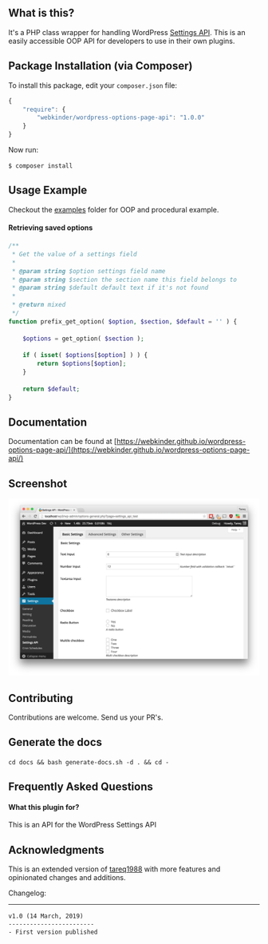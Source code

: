 What is this?
---------------

It's a PHP class wrapper for handling WordPress [Settings API](http://codex.wordpress.org/Settings_API). This is an easily accessible OOP API for developers to use in their own plugins.

## Package Installation (via Composer)

To install this package, edit your `composer.json` file:

```js
{
    "require": {
        "webkinder/wordpress-options-page-api": "1.0.0"
    }
}
```

Now run:

`$ composer install`

Usage Example
---------------

Checkout the [examples](https://github.com/tareq1988/wordpress-settings-api-class/tree/master/example) folder for OOP and procedural example.

#### Retrieving saved options

```php
/**
 * Get the value of a settings field
 *
 * @param string $option settings field name
 * @param string $section the section name this field belongs to
 * @param string $default default text if it's not found
 *
 * @return mixed
 */
function prefix_get_option( $option, $section, $default = '' ) {

    $options = get_option( $section );

    if ( isset( $options[$option] ) ) {
        return $options[$option];
    }

    return $default;
}
```

## Documentation

Documentation can be found at [https://webkinder.github.io/wordpress-options-page-api/](https://webkinder.github.io/wordpress-options-page-api/)

Screenshot
----------------------

![Option Panel](https://github.com/webkinder/wordpress-options-page-api/raw/master/screenshot-1.png "The options panel build on the fly using the PHP Class")

## Contributing

Contributions are welcome. Send us your PR's.

## Generate the docs
`cd docs && bash generate-docs.sh -d . && cd -`

Frequently Asked Questions
---------------

#### What this plugin for?

This is an API for the WordPress Settings API

## Acknowledgments
This is an extended version of [tareq1988](https://github.com/tareq1988/wordpress-settings-api-class) with more features and opinionated changes and additions.

Changelog:

----------------------
```
v1.0 (14 March, 2019)
------------------------
- First version published
```